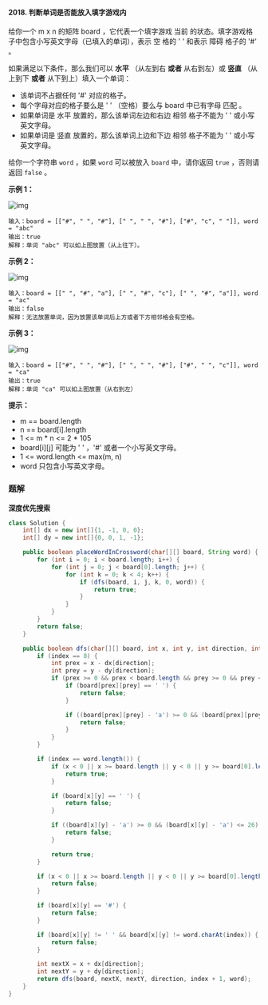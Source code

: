 #### 2018. 判断单词是否能放入填字游戏内

给你一个 m x n 的矩阵 board ，它代表一个填字游戏 当前 的状态。填字游戏格子中包含小写英文字母（已填入的单词），表示 空 格的 ' ' 和表示 障碍 格子的 '#' 。

如果满足以下条件，那么我们可以 **水平** （从左到右 **或者** 从右到左）或 **竖直** （从上到下 **或者** 从下到上）填入一个单词：

* 该单词不占据任何 '#' 对应的格子。
* 每个字母对应的格子要么是 ' ' （空格）要么与 board 中已有字母 匹配 。
* 如果单词是 水平 放置的，那么该单词左边和右边 相邻 格子不能为 ' ' 或小写英文字母。
* 如果单词是 竖直 放置的，那么该单词上边和下边 相邻 格子不能为 ' ' 或小写英文字母。

给你一个字符串 `word` ，如果 `word` 可以被放入 `board` 中，请你返回 `true` ，否则请返回 `false` 。

**示例 1：**

![img](http://gitlab.wsh-study.com/xp-study/LeeteCode/-/blob/master/深度与广度优先搜索/images/判断单词是否能放入填字游戏内/1.jpg)

```shell
输入：board = [["#", " ", "#"], [" ", " ", "#"], ["#", "c", " "]], word = "abc"
输出：true
解释：单词 "abc" 可以如上图放置（从上往下）。
```

**示例 2：**

![img](http://gitlab.wsh-study.com/xp-study/LeeteCode/-/blob/master/深度与广度优先搜索/images/判断单词是否能放入填字游戏内/2.jpg)

```shell
输入：board = [[" ", "#", "a"], [" ", "#", "c"], [" ", "#", "a"]], word = "ac"
输出：false
解释：无法放置单词，因为放置该单词后上方或者下方相邻格会有空格。
```

**示例 3：**

![img](http://gitlab.wsh-study.com/xp-study/LeeteCode/-/blob/master/深度与广度优先搜索/images/判断单词是否能放入填字游戏内/3.jpg)

```shell
输入：board = [["#", " ", "#"], [" ", " ", "#"], ["#", " ", "c"]], word = "ca"
输出：true
解释：单词 "ca" 可以如上图放置（从右到左）
```

**提示：**

* m == board.length
* n == board[i].length
* 1 <= m * n <= 2 * 105
* board[i][j] 可能为 ' ' ，'#' 或者一个小写英文字母。
* 1 <= word.length <= max(m, n)
* word 只包含小写英文字母。

### 题解

**深度优先搜索**

```java
class Solution {
    int[] dx = new int[]{1, -1, 0, 0};
    int[] dy = new int[]{0, 0, 1, -1};

    public boolean placeWordInCrossword(char[][] board, String word) {
        for (int i = 0; i < board.length; i++) {
            for (int j = 0; j < board[0].length; j++) {
                for (int k = 0; k < 4; k++) {
                    if (dfs(board, i, j, k, 0, word)) {
                        return true;
                    }
                }
            }
        }
        return false;
    }

    public boolean dfs(char[][] board, int x, int y, int direction, int index, String word) {
        if (index == 0) {
            int prex = x - dx[direction];
            int prey = y - dy[direction];
            if (prex >= 0 && prex < board.length && prey >= 0 && prey < board[0].length) {
                if (board[prex][prey] == ' ') {
                    return false;
                }

                if ((board[prex][prey] - 'a') >= 0 && (board[prex][prey] - 'a') <= 26) {
                    return false;
                }
            }
        }

        if (index == word.length()) {
            if (x < 0 || x >= board.length || y < 0 || y >= board[0].length) {
                return true;
            }

            if (board[x][y] == ' ') {
                return false;
            }

            if ((board[x][y] - 'a') >= 0 && (board[x][y] - 'a') <= 26) {
                return false;
            }

            return true;
        }

        if (x < 0 || x >= board.length || y < 0 || y >= board[0].length) {
            return false;
        }

        if (board[x][y] == '#') {
            return false;
        }

        if (board[x][y] != ' ' && board[x][y] != word.charAt(index)) {
            return false;
        }

        int nextX = x + dx[direction];
        int nextY = y + dy[direction];
        return dfs(board, nextX, nextY, direction, index + 1, word);
    }
}
```


